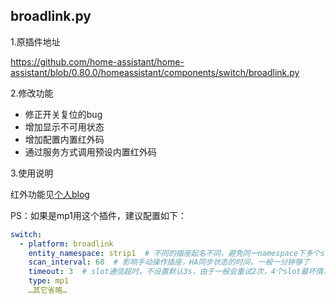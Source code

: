 ## broadlink.py ##

1.原插件地址

https://github.com/home-assistant/home-assistant/blob/0.80.0/homeassistant/components/switch/broadlink.py

2.修改功能
  - 修正开关复位的bug
  - 增加显示不可用状态
  - 增加配置内置红外码
  - 通过服务方式调用预设内置红外码
  
3.使用说明

  红外功能见[个人blog](https://ljr.im/2018/10/26/ha-plugin-·-change-bolian-rm-and-airconditioning-partner-infrared-function/)
  
  PS：如果是mp1用这个插件，建议配置如下：
  ```yaml  
  switch:
    - platform: broadlink
      entity_namespace: strip1  # 不同的插座起名不同，避免同一namespace下多个slots排队更新
      scan_interval: 60  # 影响手动操作插座，HA同步状态的时间，一般一分钟够了
      timeout: 3  # slot通信超时，不设置默认3s，由于一般会重试2次，4个slot最坏情况下会耗时24s，如果scan_interval时间间隔内没完成，会有错误日志，所以scan_interval不宜太小
      type: mp1
      …其它省略…
  ```
